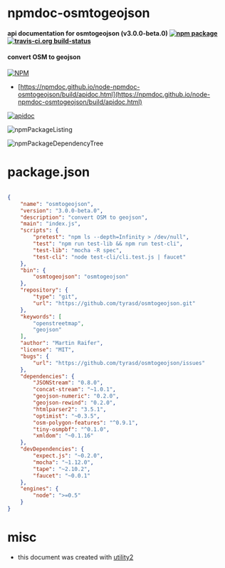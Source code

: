 # npmdoc-osmtogeojson

#### api documentation for  osmtogeojson (v3.0.0-beta.0)  [![npm package](https://img.shields.io/npm/v/npmdoc-osmtogeojson.svg?style=flat-square)](https://www.npmjs.org/package/npmdoc-osmtogeojson) [![travis-ci.org build-status](https://api.travis-ci.org/npmdoc/node-npmdoc-osmtogeojson.svg)](https://travis-ci.org/npmdoc/node-npmdoc-osmtogeojson)

#### convert OSM to geojson

[![NPM](https://nodei.co/npm/osmtogeojson.png?downloads=true&downloadRank=true&stars=true)](https://www.npmjs.com/package/osmtogeojson)

- [https://npmdoc.github.io/node-npmdoc-osmtogeojson/build/apidoc.html](https://npmdoc.github.io/node-npmdoc-osmtogeojson/build/apidoc.html)

[![apidoc](https://npmdoc.github.io/node-npmdoc-osmtogeojson/build/screenCapture.buildCi.browser.%252Ftmp%252Fbuild%252Fapidoc.html.png)](https://npmdoc.github.io/node-npmdoc-osmtogeojson/build/apidoc.html)

![npmPackageListing](https://npmdoc.github.io/node-npmdoc-osmtogeojson/build/screenCapture.npmPackageListing.svg)

![npmPackageDependencyTree](https://npmdoc.github.io/node-npmdoc-osmtogeojson/build/screenCapture.npmPackageDependencyTree.svg)



# package.json

```json

{
    "name": "osmtogeojson",
    "version": "3.0.0-beta.0",
    "description": "convert OSM to geojson",
    "main": "index.js",
    "scripts": {
        "pretest": "npm ls --depth=Infinity > /dev/null",
        "test": "npm run test-lib && npm run test-cli",
        "test-lib": "mocha -R spec",
        "test-cli": "node test-cli/cli.test.js | faucet"
    },
    "bin": {
        "osmtogeojson": "osmtogeojson"
    },
    "repository": {
        "type": "git",
        "url": "https://github.com/tyrasd/osmtogeojson.git"
    },
    "keywords": [
        "openstreetmap",
        "geojson"
    ],
    "author": "Martin Raifer",
    "license": "MIT",
    "bugs": {
        "url": "https://github.com/tyrasd/osmtogeojson/issues"
    },
    "dependencies": {
        "JSONStream": "0.8.0",
        "concat-stream": "~1.0.1",
        "geojson-numeric": "0.2.0",
        "geojson-rewind": "0.2.0",
        "htmlparser2": "3.5.1",
        "optimist": "~0.3.5",
        "osm-polygon-features": "^0.9.1",
        "tiny-osmpbf": "^0.1.0",
        "xmldom": "~0.1.16"
    },
    "devDependencies": {
        "expect.js": "~0.2.0",
        "mocha": "~1.12.0",
        "tape": "~2.10.2",
        "faucet": "~0.0.1"
    },
    "engines": {
        "node": ">=0.5"
    }
}
```



# misc
- this document was created with [utility2](https://github.com/kaizhu256/node-utility2)
